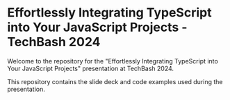 # Effortlessly Integrating TypeScript into Your JavaScript Projects - TechBash 2024

Welcome to the repository for the "Effortlessly Integrating TypeScript into Your JavaScript Projects" presentation at TechBash 2024. 

This repository contains the slide deck and code examples used during the presentation.
